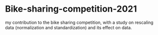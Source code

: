 # Bike-sharing-competition-2021
my contribution to the bike sharing competition, with a study on rescaling data (normalization and standardization) and its effect on data.
